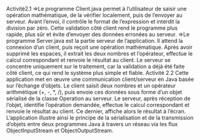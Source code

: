 Activité2.1
=>Le programme Client.java permet à l’utilisateur de saisir une opération mathématique, de la vérifier localement, puis de l’envoyer au serveur. 
Avant l’envoi, il contrôle le format de l’expression et interdit la division par zéro. Cette validation côté client rend le programme plus rapide, 
plus sûr et évite d’envoyer des données erronées au serveur.
=>Le programme Server.java est la partie serveur de l’application. Il attend la connexion d’un client, puis reçoit une opération mathématique. 
Après avoir supprimé les espaces, il extrait les deux nombres et l’opérateur, effectue le calcul correspondant et renvoie le résultat au client. 
Le serveur se concentre uniquement sur le traitement, car la validation a déjà été faite côté client, ce qui rend le système plus simple et fiable.
Activité 2.2 
Cette application met en œuvre une communication client/serveur en Java basée sur l’échange d’objets. Le client saisit deux nombres et un opérateur arithmétique (+, -, *, /), puis envoie ces données sous forme d’un objet sérialisé de la classe Operation au serveur. Le serveur, après réception de l’objet, identifie l’opération demandée, effectue le calcul correspondant et renvoie le résultat au client. Ce dernier, affiche alors le résultat à l’écran. L’application illustre ainsi le principe de la sérialisation et de la transmission d’objets entre deux programmes Java à travers un réseau via les flux ObjectInputStream et ObjectOutputStream.
